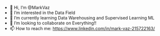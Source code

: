 - 👋 Hi, I’m @MarkVaz
- 👀 I’m interested in the Data Field
- 🌱 I’m currently learning Data Warehousing and Supervised Learning ML
- 💞️ I’m looking to collaborate on Everything!!
- 📫 How to reach me: https://www.linkedin.com/in/mark-vaz-215722163/

<!---
MarkVaz/MarkVaz is a ✨ special ✨ repository because its `README.md` (this file) appears on your GitHub profile.
You can click the Preview link to take a look at your changes.
--->
